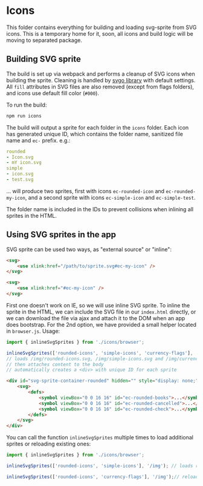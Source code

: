 # Icons

This folder contains everything for building and loading svg-sprite from SVG icons. This is a temporary home for
it, soon, all icons and build logic will be moving to separated package.

## Building SVG sprite

The build is set up via webpack and performs a cleanup of SVG icons when building the sprite. Cleaning is handled
by [svgo library](https://github.com/svg/svgo) with default settings. All `fill` attributes in SVG files are also
removed (except from flags folders), and icons use default fill color (`#000`).

To run the build:

```sh
npm run icons
```

The build will output a sprite for each folder in the `icons` folder. Each icon has generated unique ID, which contains
the folder name, sanitized file name and `ec-` prefix. e.g.:

```yaml
rounded
- Icon.svg
- mY icon.svg
simple
- icon.svg
- test.svg
```

... will produce two sprites, first with icons `ec-rounded-icon` and `ec-rounded-my-icon`, and a second sprite with icons
`ec-simple-icon` and `ec-simple-test`.

The folder name is included in the IDs to prevent collisions when inlining all sprites in the HTML.

## Using SVG sprites in the app

SVG sprite can be used two ways, as "external source" or "inline":

```html
<svg>
    <use xlink:href="/path/to/sprite.svg#ec-my-icon" />
</svg>
```

```html
<svg>
    <use xlink:href="#ec-my-icon" />
</svg>
```

First one doesn't work on IE, so we will use inline SVG sprite. To inline the sprite in the HTML,
we can include the SVG file in our `index.html` directly, or we can download the file via ajax and attach it to
the DOM when an app does bootstrap. For the 2nd option, we have provided a small helper located in `browser.js`. Usage:

```js
import { inlineSvgSprites } from './icons/browser';

inlineSvgSprites(['rounded-icons', 'simple-icons', 'currency-flags'], '/img');
// loads /img/rounded-icons.svg, /img/simple-icons.svg and /img/currency-flags.svg in parallel
// then attaches content to the body
// automatically creates a <div> with unique ID for each sprite
```

```html
<div id="svg-sprite-container-rounded" hidden="" style="display: none;">
    <svg>
        <defs>
            <symbol viewBox="0 0 16 16" id="ec-rounded-books">...</symbol>
            <symbol viewBox="0 0 16 16" id="ec-rounded-cancelled">...</symbol>
            <symbol viewBox="0 0 16 16" id="ec-rounded-check">...</symbol>
        </defs>
    </svg>
</div>
```

You can call the function `inlineSvgSprites` multiple times to load additional sprites or reloading existing ones:

```js
import { inlineSvgSprites } from './icons/browser';

inlineSvgSprites(['rounded-icons', 'simple-icons'], '/img'); // loads rounded-icons and simple-icons sprites for the first time

inlineSvgSprites(['rounded-icons', 'currency-flags'], '/img');// reloads rounded-icons and loads currency-flags sprites for the first time
```
